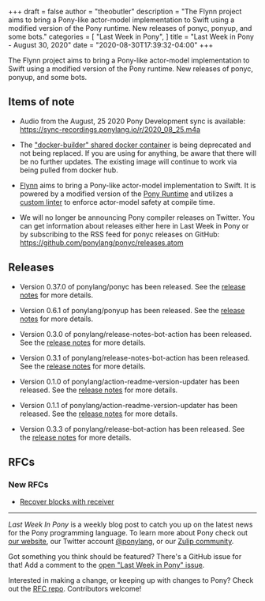 +++
draft = false
author = "theobutler"
description = "The Flynn project aims to bring a Pony-like actor-model implementation to Swift using a modified version of the Pony runtime. New releases of ponyc, ponyup, and some bots."
categories = [
    "Last Week in Pony",
]
title = "Last Week in Pony - August 30, 2020"
date = "2020-08-30T17:39:32-04:00"
+++

The Flynn project aims to bring a Pony-like actor-model implementation to Swift using a modified version of the Pony runtime. New releases of ponyc, ponyup, and some bots.

<!--more-->


## Items of note

- Audio from the August, 25 2020 Pony Development sync is available: https://sync-recordings.ponylang.io/r/2020_08_25.m4a

- The ["docker-builder" shared docker container](https://github.com/ponylang/shared-docker/tree/main/docker-builder) is being deprecated and not being replaced. If you are using for anything, be aware that there will be no further updates. The existing image will continue to work via being pulled from docker hub.

- [Flynn](https://github.com/KittyMac/flynn) aims to bring a Pony-like actor-model implementation to Swift. It is powered by a modified version of the [Pony Runtime](https://www.ponylang.io/faq/#runtime) and utilizes a [custom linter](https://github.com/KittyMac/flynn/blob/main/docs/FLYNNLINT.md) to enforce actor-model safety at compile time.

- We will no longer be announcing Pony compiler releases on Twitter.
You can get information about releases either here in Last Week in Pony or by subscribing to the RSS feed for ponyc releases on GitHub: https://github.com/ponylang/ponyc/releases.atom

## Releases

- Version 0.37.0 of ponylang/ponyc has been released.
See the [release notes](https://github.com/ponylang/ponyc/releases/tag/0.37.0) for more details.

- Version 0.6.1 of ponylang/ponyup has been released.
See the [release notes](https://github.com/ponylang/ponyup/releases/tag/0.6.1) for more details.

- Version 0.3.0 of ponylang/release-notes-bot-action has been released.
See the [release notes](https://github.com/ponylang/release-notes-bot-action/releases/tag/0.3.0) for more details.

- Version 0.3.1 of ponylang/release-notes-bot-action has been released.
See the [release notes](https://github.com/ponylang/release-notes-bot-action/releases/tag/0.3.1) for more details.

- Version 0.1.0 of ponylang/action-readme-version-updater has been released.
See the [release notes](https://github.com/ponylang/action-readme-version-updater/releases/tag/0.1.0) for more details.

- Version 0.1.1 of ponylang/action-readme-version-updater has been released.
See the [release notes](https://github.com/ponylang/action-readme-version-updater/releases/tag/0.1.1) for more details.

- Version 0.3.3 of ponylang/release-bot-action has been released.
See the [release notes](https://github.com/ponylang/release-bot-action/releases/tag/0.3.3) for more details.

## RFCs

### New RFCs

- [Recover blocks with receiver](https://github.com/ponylang/rfcs/pull/182)

___

_Last Week In Pony_ is a weekly blog post to catch you up on the latest news for the Pony programming language. To learn more about Pony check out [our website](https://ponylang.io), our Twitter account [@ponylang](https://twitter.com/ponylang), or our [Zulip community](https://ponylang.zulipchat.com).

Got something you think should be featured? There's a GitHub issue for that! Add a comment to the [open "Last Week in Pony" issue](https://github.com/ponylang/ponylang.github.io/issues?q=is%3Aissue+is%3Aopen+label%3Alast-week-in-pony).

Interested in making a change, or keeping up with changes to Pony? Check out the [RFC repo](https://github.com/ponylang/rfcs). Contributors welcome!
